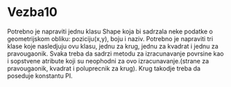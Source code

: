 # Vezba10

Potrebno je napraviti jednu klasu Shape koja bi sadrzala neke podatke o geometrijskom obliku: poziciju(x,y), boju i naziv. Potrebno je napraviti tri klase koje nasledjuju ovu klasu, jednu za krug, jednu za kvadrat i jednu za pravougaonik. Svaka treba da sadrzi metodu za izracunavanje povrsine kao i sopstvene atribute koji su neophodni za ovo izracunavanje.(strane za pravougaonik, kvadrat i poluprecnik za krug). Krug takodje treba da poseduje konstantu PI.
